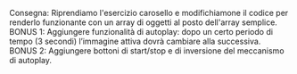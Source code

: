 Consegna:
Riprendiamo l'esercizio carosello e modifichiamone il codice per renderlo funzionante con un array di oggetti al posto dell'array semplice.
BONUS 1:
Aggiungere funzionalità di autoplay: dopo un certo periodo di tempo (3 secondi) l’immagine attiva dovrà cambiare alla successiva.
BONUS 2:
Aggiungere bottoni di start/stop e di inversione del meccanismo di autoplay.
